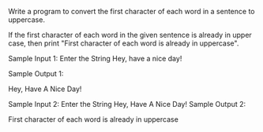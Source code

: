 Write a program to convert the first character of each word in a sentence to uppercase.

If the first character of each word in the given sentence is already in upper case, then print "First character of each word is already in uppercase".

Sample Input 1: 
Enter the String
Hey, have a nice day!

Sample Output 1:

Hey, Have A Nice Day!

Sample Input 2:
Enter the String
Hey, Have A Nice Day!
Sample Output 2:

First character of each word is already in uppercase

